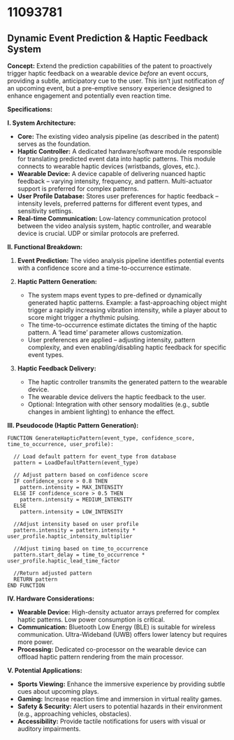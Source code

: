 # 11093781

## Dynamic Event Prediction & Haptic Feedback System

**Concept:** Extend the prediction capabilities of the patent to proactively trigger haptic feedback on a wearable device *before* an event occurs, providing a subtle, anticipatory cue to the user. This isn’t just notification *of* an upcoming event, but a pre-emptive sensory experience designed to enhance engagement and potentially even reaction time.

**Specifications:**

**I. System Architecture:**

*   **Core:** The existing video analysis pipeline (as described in the patent) serves as the foundation.
*   **Haptic Controller:** A dedicated hardware/software module responsible for translating predicted event data into haptic patterns. This module connects to wearable haptic devices (wristbands, gloves, etc.).
*   **Wearable Device:**  A device capable of delivering nuanced haptic feedback – varying intensity, frequency, and pattern. Multi-actuator support is preferred for complex patterns.
*   **User Profile Database:** Stores user preferences for haptic feedback – intensity levels, preferred patterns for different event types, and sensitivity settings.
*   **Real-time Communication:** Low-latency communication protocol between the video analysis system, haptic controller, and wearable device is crucial. UDP or similar protocols are preferred.

**II. Functional Breakdown:**

1.  **Event Prediction:** The video analysis pipeline identifies potential events with a confidence score and a time-to-occurrence estimate.

2.  **Haptic Pattern Generation:**
    *   The system maps event types to pre-defined or dynamically generated haptic patterns. Example: a fast-approaching object might trigger a rapidly increasing vibration intensity, while a player about to score might trigger a rhythmic pulsing.
    *   The time-to-occurrence estimate dictates the timing of the haptic pattern.  A ‘lead time’ parameter allows customization.
    *   User preferences are applied – adjusting intensity, pattern complexity, and even enabling/disabling haptic feedback for specific event types.

3.  **Haptic Feedback Delivery:**
    *   The haptic controller transmits the generated pattern to the wearable device.
    *   The wearable device delivers the haptic feedback to the user.
    *   Optional: Integration with other sensory modalities (e.g., subtle changes in ambient lighting) to enhance the effect.

**III. Pseudocode (Haptic Pattern Generation):**

```pseudocode
FUNCTION GenerateHapticPattern(event_type, confidence_score, time_to_occurrence, user_profile):

  // Load default pattern for event_type from database
  pattern = LoadDefaultPattern(event_type)

  // Adjust pattern based on confidence score
  IF confidence_score > 0.8 THEN
    pattern.intensity = MAX_INTENSITY
  ELSE IF confidence_score > 0.5 THEN
    pattern.intensity = MEDIUM_INTENSITY
  ELSE
    pattern.intensity = LOW_INTENSITY

  //Adjust intensity based on user profile
  pattern.intensity = pattern.intensity * user_profile.haptic_intensity_multiplier

  //Adjust timing based on time_to_occurrence
  pattern.start_delay = time_to_occurrence * user_profile.haptic_lead_time_factor

  //Return adjusted pattern
  RETURN pattern
END FUNCTION
```

**IV. Hardware Considerations:**

*   **Wearable Device:**  High-density actuator arrays preferred for complex haptic patterns. Low power consumption is critical.
*   **Communication:** Bluetooth Low Energy (BLE) is suitable for wireless communication. Ultra-Wideband (UWB) offers lower latency but requires more power.
*   **Processing:** Dedicated co-processor on the wearable device can offload haptic pattern rendering from the main processor.

**V. Potential Applications:**

*   **Sports Viewing:** Enhance the immersive experience by providing subtle cues about upcoming plays.
*   **Gaming:** Increase reaction time and immersion in virtual reality games.
*   **Safety & Security:** Alert users to potential hazards in their environment (e.g., approaching vehicles, obstacles).
*   **Accessibility:** Provide tactile notifications for users with visual or auditory impairments.